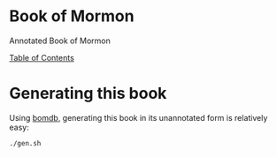 # Book of Mormon

Annotated Book of Mormon

[Table of Contents](README.md)

# Generating this book

Using [bomdb](https://github.com/wordtreefoundation/bomdb), generating this book in its unannotated form is relatively easy:

```
./gen.sh
```

